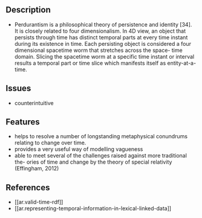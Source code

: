 

## Description

- Perdurantism is a philosophical theory of persistence and identity [34]. It is closely related to four dimensionalism. In 4D view, an object that persists through time has distinct temporal parts at every time instant during its existence in time. Each persisting object is considered a four dimensional spacetime worm that stretches across the space- time domain. Slicing the spacetime worm at a specific time instant or interval results a temporal part or time slice which manifests itself as entity-at-a-time.

## Issues

- counterintuitive

## Features

- helps to resolve a number of longstanding metaphysical conundrums relating to change over time.
- provides a very useful way of modelling vagueness
- able to meet several of the challenges raised against more traditional the- ories of time and change by the theory of special relativity (Effingham, 2012)

## References

- [[ar.valid-time-rdf]]
- [[ar.representing-temporal-information-in-lexical-linked-data]]